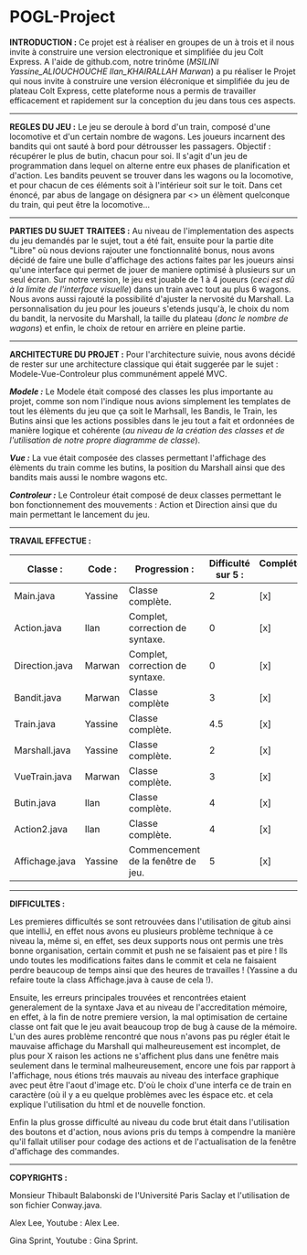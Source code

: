 # POGL-Project
**INTRODUCTION :**
Ce projet est à réaliser en groupes de un à trois et il nous invite à construire une version electronique et simplifiée du jeu Colt Express.
A l'aide de github.com, notre trinôme (_MSILINI Yassine_ALIOUCHOUCHE Ilan_KHAIRALLAH Marwan_) a pu réaliser le Projet qui nous invite à construire une version élécronique et simplifiée du jeu de plateau Colt Express, cette plateforme nous a permis de travailler efficacement et rapidement sur la conception du jeu dans tous ces aspects.

-------------------------------------------------------------------------------------------------------------------------------------------------------------------------------
**REGLES DU JEU :**
Le jeu se deroule à bord d'un train, composé d'une locomotive et d'un certain nombre de wagons. Les joueurs incarnent des bandits qui ont sauté à bord pour détrousser les passagers. Objectif : récupérer le plus de butin, chacun pour soi. Il s'agit d'un jeu de programmation dans lequel on alterne entre eux phases de planification et d'action.
Les bandits peuvent se trouver dans les wagons ou la locomotive, et pour chacun de ces éléments soit à l'intérieur soit sur le toit. Dans cet énoncé, par abus de langage on désignera par <<wagon>> un élèment quelconque du train, qui peut être la locomotive...

-------------------------------------------------------------------------------------------------------------------------------------------------------------------------------
**PARTIES DU SUJET TRAITEES :**
Au niveau de l'implementation des aspects du jeu demandés par le sujet, tout a été fait, ensuite pour la partie dite "Libre" où nous devions rajouter une fonctionnalité bonus, nous avons décidé de faire une bulle d'affichage des actions faites par les joueurs ainsi qu'une interface qui permet de jouer de maniere optimisé à plusieurs sur un seul écran.
Sur notre version, le jeu est jouable de 1 à 4 joueurs (_ceci est dû à la limite de l'interface visuelle_) dans un train avec tout au plus 6 wagons.
Nous avons aussi rajouté la possibilité d'ajuster la nervosité du Marshall. La personnalisation du jeu pour les joueurs s'etends jusqu'à, le choix du nom du bandit, la nervosite du Marshall, la taille du plateau (_donc le nombre de wagons_) et enfin, le choix de retour en arrière en pleine partie.

-------------------------------------------------------------------------------------------------------------------------------------------------------------------------------
**ARCHITECTURE DU PROJET :**
Pour l'architecture suivie, nous avons décidé de rester sur une architecture classique qui était suggerée par le sujet : Modele-Vue-Controleur plus communément appelé MVC.

**_Modele :_**
Le Modele était composé des classes les plus importante au projet, comme son nom l'indique nous avions simplement les templates de tout les élèments du jeu que ça soit le Marhsall, les Bandis, le Train, les Butins ainsi que les actions possibles dans le jeu tout a fait et ordonnées de manière logique et cohérente (_au niveau de la création des classes et de l'utilisation de notre propre diagramme de classe_).

**_Vue :_**
La vue était composée des classes permettant l'affichage des élèments du train comme les butins, la position du Marshall ainsi que des bandits mais aussi le nombre wagons etc.

**_Controleur :_**
Le Controleur était composé de deux classes permettant le bon fonctionnement des mouvements : Action et Direction ainsi que du main permettant le lancement du jeu.

-------------------------------------------------------------------------------------------------------------------------------------------------------------------------------
**TRAVAIL EFFECTUE :**

Classe : |	Code : |	Progression : |	Difficulté sur 5 : | Compléter/Corriger : |
---------|---------|----------------|--------------------|----------------------|                  
Main.java |	Yassine	|Classe complète. |	2| [x]
Action.java |	Ilan	|Complet, correction de syntaxe. |	0| [x]
Direction.java |	Marwan |	Complet, correction de syntaxe. |	0| [x]
Bandit.java |	Marwan	|Classe complète |	3| [x]
Train.java |	Yassine|	Classe complète. |	4.5| [x]
Marshall.java |	Yassine	|Classe complète. |	2| [x]
VueTrain.java | Marwan |Classe complète.|	3 | [x]
Butin.java | Ilan | Classe complète. | 4 | [x]
Action2.java | Ilan | Classe complète.| 4 |[x]
Affichage.java | Yassine | Commencement de la fenêtre de jeu. | 5 |[x]

-------------------------------------------------------------------------------------------------------------------------------------------------------------------------------
**DIFFICULTES :**

Les premieres difficultés se sont retrouvées dans l'utilisation de gitub ainsi que intelliJ, en effet nous avons eu plusieurs problème technique à ce niveau la, même si, en effet, ses deux supports nous ont permis une très bonne organisation, certain commit et push ne se faisaient pas et pire ! Ils undo toutes les modifications faites dans le commit et cela ne faisaient perdre beaucoup de temps ainsi que des heures de travailles ! (Yassine a du refaire toute la class Affichage.java à cause de cela !).

Ensuite, les erreurs principales trouvées et rencontrées etaient generalement de la syntaxe Java et au niveau de l'accreditation mémoire, en effet, à la fin de notre premiere version, la mal optimisation de certaine classe ont fait que le jeu avait beaucoup trop de bug à cause de la mémoire. L'un des aures problème rencontré que nous n'avons pas pu régler était le mauvaise affichage du Marshall qui malheureusement est incomplet, de plus pour X raison les actions ne s'affichent plus dans une fenêtre mais seulement dans le terminal malheureusement, encore une fois par rapport à l'affichage, nous étions trés mauvais au niveau des interface graphique avec peut être l'aout d'image etc. D'où le choix d'une interfa ce de train en caractère (où il y a eu quelque problèmes avec les éspace etc. et cela explique l'utilisation du html et de nouvelle fonction.

Enfin la plus grosse difficulté au niveau du code brut était dans l'utilisation des boutons et d'action, nous avions pris du temps à compendre la manière qu'il fallait utiliser pour codage des actions et de l'actualisation de la fenêtre d'affichage des commandes.

-------------------------------------------------------------------------------------------------------------------------------------------------------------------------------
**COPYRIGHTS :**

Monsieur Thibault Balabonski de l'Université Paris Saclay et l'utilisation de son fichier Conway.java.

Alex Lee, Youtube : Alex Lee.

Gina Sprint, Youtube : Gina Sprint.
